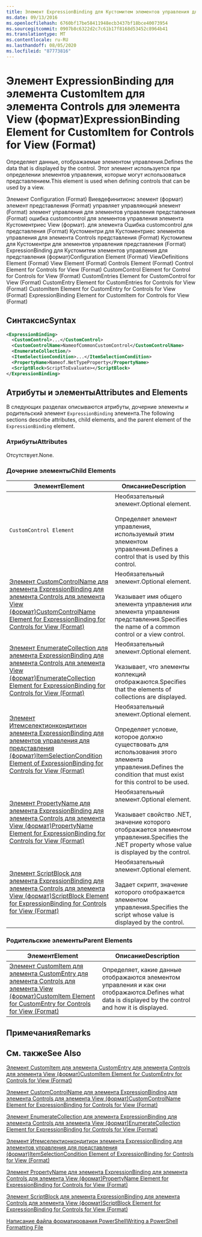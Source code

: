 ```yaml
---
title: Элемент ExpressionBinding для Кустомитем элементов управления для представления (формат) | Документация Майкрософт
ms.date: 09/13/2016
ms.openlocfilehash: 6760bf17be58411948ecb3437bf18bce40073954
ms.sourcegitcommit: 0907b8c6322d2c7c61b17f8168d53452c8964b41
ms.translationtype: MT
ms.contentlocale: ru-RU
ms.lasthandoff: 08/05/2020
ms.locfileid: "87773816"
---
```

# <a name="expressionbinding-element-for-customitem-for-controls-for-view-format"></a><span data-ttu-id="64ea3-102">Элемент ExpressionBinding для элемента CustomItem для элемента Controls для элемента View (формат)</span><span class="sxs-lookup"><span data-stu-id="64ea3-102">ExpressionBinding Element for CustomItem for Controls for View (Format)</span></span>

<span data-ttu-id="64ea3-103">Определяет данные, отображаемые элементом управления.</span><span class="sxs-lookup"><span data-stu-id="64ea3-103">Defines the data that is displayed by the control.</span></span> <span data-ttu-id="64ea3-104">Этот элемент используется при определении элементов управления, которые могут использоваться представлением.</span><span class="sxs-lookup"><span data-stu-id="64ea3-104">This element is used when defining controls that can be used by a view.</span></span>

<span data-ttu-id="64ea3-105">Элемент Configuration (Format) Виевдефинитионс элемент (формат) элемент представления (Format) управляет управляющий элемент (Format) элемент управления для элементов управления представления (Format) ошибка customcontrol для элементов управления элемента Кустоментриес View (формат). для элемента Ошибка customcontrol для представления (Format) Кустоментри для Кустоментриес элементов управления для элемента Controls представления (Format) Кустомитем для Кустоментри для элементов управления представления (Format) ExpressionBinding для Кустомитем элементов управления для представления (формат)</span><span class="sxs-lookup"><span data-stu-id="64ea3-105">Configuration Element (Format) ViewDefinitions Element (Format) View Element (Format) Controls Element (Format) Control Element for Controls for View (Format) CustomControl Element for Control for Controls for View (Format) CustomEntries Element for CustomControl for View (Format) CustomEntry Element for CustomEntries for Controls for View (Format) CustomItem Element for CustomEntry for Controls for View (Format) ExpressionBinding Element for CustomItem for Controls for View (Format)</span></span>

## <a name="syntax"></a><span data-ttu-id="64ea3-106">Синтаксис</span><span class="sxs-lookup"><span data-stu-id="64ea3-106">Syntax</span></span>

```xml
<ExpressionBinding>
  <CustomControl>...</CustomControl>
  <CustomControlName>NameofCommonCustomControl</CustomControlName>
  <EnumerateCollection/>
  <ItemSelectionCondition>...</ItemSelectionCondition>
  <PropertyName>Nameof.NetTypeProperty</PropertyName>
  <ScriptBlock>ScriptToEvaluate></ScriptBlock>
</ExpressionBinding>
```

## <a name="attributes-and-elements"></a><span data-ttu-id="64ea3-107">Атрибуты и элементы</span><span class="sxs-lookup"><span data-stu-id="64ea3-107">Attributes and Elements</span></span>

<span data-ttu-id="64ea3-108">В следующих разделах описываются атрибуты, дочерние элементы и родительский элемент `ExpressionBinding` элемента.</span><span class="sxs-lookup"><span data-stu-id="64ea3-108">The following sections describe attributes, child elements, and the parent element of the `ExpressionBinding` element.</span></span>

### <a name="attributes"></a><span data-ttu-id="64ea3-109">Атрибуты</span><span class="sxs-lookup"><span data-stu-id="64ea3-109">Attributes</span></span>

<span data-ttu-id="64ea3-110">Отсутствует.</span><span class="sxs-lookup"><span data-stu-id="64ea3-110">None.</span></span>

### <a name="child-elements"></a><span data-ttu-id="64ea3-111">Дочерние элементы</span><span class="sxs-lookup"><span data-stu-id="64ea3-111">Child Elements</span></span>

|<span data-ttu-id="64ea3-112">Элемент</span><span class="sxs-lookup"><span data-stu-id="64ea3-112">Element</span></span>|<span data-ttu-id="64ea3-113">Описание</span><span class="sxs-lookup"><span data-stu-id="64ea3-113">Description</span></span>|
|-------------|-----------------|
|`CustomControl Element`|<span data-ttu-id="64ea3-114">Необязательный элемент.</span><span class="sxs-lookup"><span data-stu-id="64ea3-114">Optional element.</span></span><br /><br /> <span data-ttu-id="64ea3-115">Определяет элемент управления, используемый этим элементом управления.</span><span class="sxs-lookup"><span data-stu-id="64ea3-115">Defines a control that is used by this control.</span></span>|
|[<span data-ttu-id="64ea3-116">Элемент CustomControlName для элемента ExpressionBinding для элемента Controls для элемента View (формат)</span><span class="sxs-lookup"><span data-stu-id="64ea3-116">CustomControlName Element for ExpressionBinding for Controls for View (Format)</span></span>](./customcontrolname-element-for-expressionbinding-for-controls-for-view-format.md)|<span data-ttu-id="64ea3-117">Необязательный элемент.</span><span class="sxs-lookup"><span data-stu-id="64ea3-117">Optional element.</span></span><br /><br /> <span data-ttu-id="64ea3-118">Указывает имя общего элемента управления или элемента управления представления.</span><span class="sxs-lookup"><span data-stu-id="64ea3-118">Specifies the name of a common control or a view control.</span></span>|
|[<span data-ttu-id="64ea3-119">Элемент EnumerateCollection для элемента ExpressionBinding для элемента Controls для элемента View (формат)</span><span class="sxs-lookup"><span data-stu-id="64ea3-119">EnumerateCollection Element for ExpressionBinding for Controls for View (Format)</span></span>](./enumeratecollection-element-for-expressionbinding-for-controls-for-view-format.md)|<span data-ttu-id="64ea3-120">Необязательный элемент.</span><span class="sxs-lookup"><span data-stu-id="64ea3-120">Optional element.</span></span><br /><br /> <span data-ttu-id="64ea3-121">Указывает, что элементы коллекций отображаются.</span><span class="sxs-lookup"><span data-stu-id="64ea3-121">Specifies that the elements of collections are displayed.</span></span>|
|[<span data-ttu-id="64ea3-122">Элемент Итемселектионкондитион элемента ExpressionBinding для элементов управления для представления (формат)</span><span class="sxs-lookup"><span data-stu-id="64ea3-122">ItemSelectionCondition Element of ExpressionBinding for Controls for View (Format)</span></span>](./itemselectioncondition-element-for-expressionbinding-for-controls-for-view-format.md)|<span data-ttu-id="64ea3-123">Необязательный элемент.</span><span class="sxs-lookup"><span data-stu-id="64ea3-123">Optional element.</span></span><br /><br /> <span data-ttu-id="64ea3-124">Определяет условие, которое должно существовать для использования этого элемента управления.</span><span class="sxs-lookup"><span data-stu-id="64ea3-124">Defines the condition that must exist for this control to be used.</span></span>|
|[<span data-ttu-id="64ea3-125">Элемент PropertyName для элемента ExpressionBinding для элемента Controls для элемента View (формат)</span><span class="sxs-lookup"><span data-stu-id="64ea3-125">PropertyName Element for ExpressionBinding for Controls for View (Format)</span></span>](./propertyname-element-for-expressionbinding-for-controls-for-view-format.md)|<span data-ttu-id="64ea3-126">Необязательный элемент.</span><span class="sxs-lookup"><span data-stu-id="64ea3-126">Optional element.</span></span><br /><br /> <span data-ttu-id="64ea3-127">Указывает свойство .NET, значение которого отображается элементом управления.</span><span class="sxs-lookup"><span data-stu-id="64ea3-127">Specifies the .NET property whose value is displayed by the control.</span></span>|
|[<span data-ttu-id="64ea3-128">Элемент ScriptBlock для элемента ExpressionBinding для элемента Controls для элемента View (формат)</span><span class="sxs-lookup"><span data-stu-id="64ea3-128">ScriptBlock Element for ExpressionBinding for Controls for View (Format)</span></span>](./scriptblock-element-for-expressionbinding-for-controls-for-view-format.md)|<span data-ttu-id="64ea3-129">Необязательный элемент.</span><span class="sxs-lookup"><span data-stu-id="64ea3-129">Optional element.</span></span><br /><br /> <span data-ttu-id="64ea3-130">Задает скрипт, значение которого отображается элементом управления.</span><span class="sxs-lookup"><span data-stu-id="64ea3-130">Specifies the script whose value is displayed by the control.</span></span>|

### <a name="parent-elements"></a><span data-ttu-id="64ea3-131">Родительские элементы</span><span class="sxs-lookup"><span data-stu-id="64ea3-131">Parent Elements</span></span>

|<span data-ttu-id="64ea3-132">Элемент</span><span class="sxs-lookup"><span data-stu-id="64ea3-132">Element</span></span>|<span data-ttu-id="64ea3-133">Описание</span><span class="sxs-lookup"><span data-stu-id="64ea3-133">Description</span></span>|
|-------------|-----------------|
|[<span data-ttu-id="64ea3-134">Элемент CustomItem для элемента CustomEntry для элемента Controls для элемента View (формат)</span><span class="sxs-lookup"><span data-stu-id="64ea3-134">CustomItem Element for CustomEntry for Controls for View (Format)</span></span>](./customitem-element-for-customentry-for-controls-for-view-format.md)|<span data-ttu-id="64ea3-135">Определяет, какие данные отображаются элементом управления и как они отображаются.</span><span class="sxs-lookup"><span data-stu-id="64ea3-135">Defines what data is displayed by the control and how it is displayed.</span></span>|

## <a name="remarks"></a><span data-ttu-id="64ea3-136">Примечания</span><span class="sxs-lookup"><span data-stu-id="64ea3-136">Remarks</span></span>

## <a name="see-also"></a><span data-ttu-id="64ea3-137">См. также</span><span class="sxs-lookup"><span data-stu-id="64ea3-137">See Also</span></span>

[<span data-ttu-id="64ea3-138">Элемент CustomItem для элемента CustomEntry для элемента Controls для элемента View (формат)</span><span class="sxs-lookup"><span data-stu-id="64ea3-138">CustomItem Element for CustomEntry for Controls for View (Format)</span></span>](./customitem-element-for-customentry-for-controls-for-view-format.md)

[<span data-ttu-id="64ea3-139">Элемент CustomControlName для элемента ExpressionBinding для элемента Controls для элемента View (формат)</span><span class="sxs-lookup"><span data-stu-id="64ea3-139">CustomControlName Element for ExpressionBinding for Controls for View (Format)</span></span>](./customcontrolname-element-for-expressionbinding-for-controls-for-view-format.md)

[<span data-ttu-id="64ea3-140">Элемент EnumerateCollection для элемента ExpressionBinding для элемента Controls для элемента View (формат)</span><span class="sxs-lookup"><span data-stu-id="64ea3-140">EnumerateCollection Element for ExpressionBinding for Controls for View (Format)</span></span>](./enumeratecollection-element-for-expressionbinding-for-controls-for-view-format.md)

[<span data-ttu-id="64ea3-141">Элемент Итемселектионкондитион элемента ExpressionBinding для элементов управления для представления (формат)</span><span class="sxs-lookup"><span data-stu-id="64ea3-141">ItemSelectionCondition Element of ExpressionBinding for Controls for View (Format)</span></span>](./itemselectioncondition-element-for-expressionbinding-for-controls-for-view-format.md)

[<span data-ttu-id="64ea3-142">Элемент PropertyName для элемента ExpressionBinding для элемента Controls для элемента View (формат)</span><span class="sxs-lookup"><span data-stu-id="64ea3-142">PropertyName Element for ExpressionBinding for Controls for View (Format)</span></span>](./propertyname-element-for-expressionbinding-for-controls-for-view-format.md)

[<span data-ttu-id="64ea3-143">Элемент ScriptBlock для элемента ExpressionBinding для элемента Controls для элемента View (формат)</span><span class="sxs-lookup"><span data-stu-id="64ea3-143">ScriptBlock Element for ExpressionBinding for Controls for View (Format)</span></span>](./scriptblock-element-for-expressionbinding-for-controls-for-view-format.md)

[<span data-ttu-id="64ea3-144">Написание файла форматирования PowerShell</span><span class="sxs-lookup"><span data-stu-id="64ea3-144">Writing a PowerShell Formatting File</span></span>](./writing-a-powershell-formatting-file.md)
